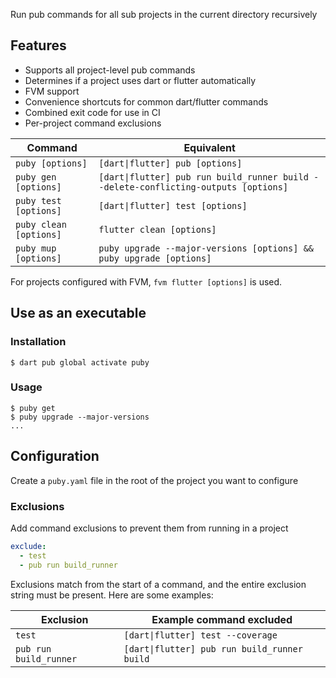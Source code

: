 Run pub commands for all sub projects in the current directory recursively

## Features
- Supports all project-level pub commands
- Determines if a project uses dart or flutter automatically
- FVM support
- Convenience shortcuts for common dart/flutter commands
- Combined exit code for use in CI
- Per-project command exclusions

| Command                | Equivalent                                                                          |
| ---------------------- | ----------------------------------------------------------------------------------- |
| `puby [options]`       | `[dart\|flutter] pub [options]`                                                     |
| `puby gen [options]`   | `[dart\|flutter] pub run build_runner build --delete-conflicting-outputs [options]` |
| `puby test [options]`  | `[dart\|flutter] test [options]`                                                    |
| `puby clean [options]` | `flutter clean [options]`                                                           |
| `puby mup [options]`   | `puby upgrade --major-versions [options] && puby upgrade [options]`                 |

For projects configured with FVM, `fvm flutter [options]` is used.

## Use as an executable

### Installation
```console
$ dart pub global activate puby
```

### Usage
```console
$ puby get
$ puby upgrade --major-versions
...
```

## Configuration
Create a `puby.yaml` file in the root of the project you want to configure

### Exclusions
Add command exclusions to prevent them from running in a project

```yaml
exclude:
  - test
  - pub run build_runner
```

Exclusions match from the start of a command, and the entire exclusion string must be present. Here are some examples:

| Exclusion              | Example command excluded                     |
| ---------------------- | -------------------------------------------- |
| `test`                 | `[dart\|flutter] test --coverage`            |
| `pub run build_runner` | `[dart\|flutter] pub run build_runner build` |